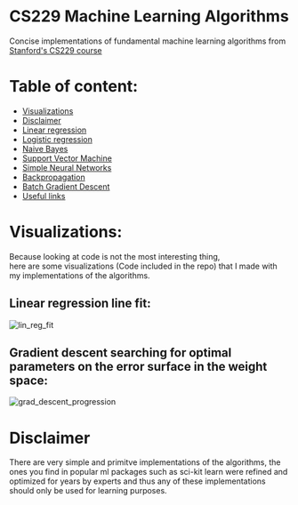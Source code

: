 # CS229 Machine Learning Algorithms
Concise implementations of fundamental machine learning algorithms from [Stanford's CS229 course](https://www.youtube.com/playlist?list=PLoROMvodv4rMiGQp3WXShtMGgzqpfVfbU)

# Table of content:
 - [Visualizations](#visualizations)
 - [Disclaimer](#disclaimer)
 - [Linear regression](#item-three)
 - [Logistic regression](#item-three)
 - [Naive Bayes](#item-three)
 - [Support Vector Machine](#item-three)
 - [Simple Neural Networks](#item-three)
 - [Backpropagation](#item-three)
 - [Batch Gradient Descent](#item-three)
 - [Useful links](#item-three)

<a id="visualizations"></a>
# Visualizations:
Because looking at code is not the most interesting thing,  
here are some visualizations (Code included in the repo) that I made with my implementations of the algorithms.

## Linear regression line fit:
![lin_reg_fit](https://github.com/GellertPalfi/CS229/assets/69762257/a4daed4c-1753-45c6-9de3-f09c07763de1)

## Gradient descent searching for optimal parameters on the error surface in the weight space:
![grad_descent_progression](https://github.com/GellertPalfi/CS229/assets/69762257/e59efabd-494e-4515-b9bb-4dfd7c9b42e7)

<a id="disclaimer"></a>
# Disclaimer
There are very simple and primitve implementations of the algorithms, the ones you find in popular ml packages such as sci-kit learn were refined and optimized for years by experts and thus any of these implementations should only be used for learning purposes.
